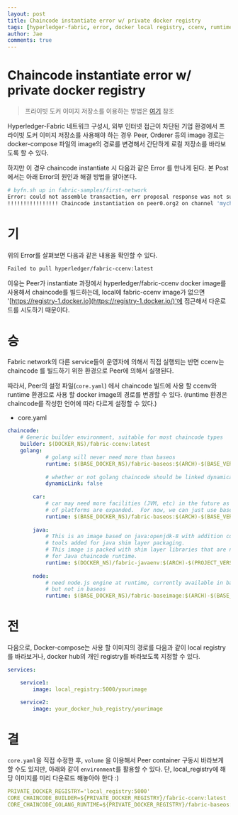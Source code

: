 ```yaml
---
layout: post
title: Chaincode instantiate error w/ private docker registry
tags: [hyperledger-fabric, error, docker local registry, ccenv, rumtime]
author: Jae
comments: true
---
```


# Chaincode instantiate error w/ private docker registry

> 프라이빗 도커 이미지 저장소를 이용하는 방법은 [여기](https://www.44bits.io/ko/post/running-docker-registry-and-using-s3-storage) 참조

Hyperledger-Fabric 네트워크 구성시, 외부 인터넷 접근이 차단된 기업 환경에서 프라이빗 도커 이미지 저장소를 사용해야 하는 경우 Peer, Orderer 등의 image 경로는 docker-compose 파일의 image의 경로를 변경해서 간단하게 로컬 저장소를 바라보도록 할 수 있다.

하지만 이 경우 chaincode instantiate 시 다음과 같은 Error 를 만나게 된다. 본 Post에서는 아래 Error의 원인과 해결 방법을 알아본다.

```bash
# byfn.sh up in fabric-samples/first-network
Error: could not assemble transaction, err proposal response was not successful, error code 500, msg error starting container: error starting container: Failed to generate platform-specific docker build: Failed to pull hyperledger/fabirc-ccenv:latest: API error (500): Get https://registry-1.docker.io/v2/: net/http: request canceled while waiting for connection (Client.Timeout exceeded while awaiting headers)
!!!!!!!!!!!!!!!! Chaincode instantiation on peer0.org2 on channel 'mychannel' failed !!!!!!!!!!!!!!!!
```


# 기

위의 Error를 살펴보면 다음과 같은 내용을 확인할 수 있다.

```bash
Failed to pull hyperledger/fabric-ccenv:latest
```

이유는 Peer가 instantiate 과정에서 hyperledger/fabric-ccenv docker image를 사용해서 chaincode를 빌드하는데, local에 fabric-ccenv image가 없으면 '[https://registry-1.docker.io](https://registry-1.docker.io/)'에 접근해서 다운로드를 시도하기 때문이다.

# 승

Fabric network의 다른 service들이 운영자에 의해서 직접 실행되는 반면 ccenv는 chaincode 를 빌드하기 위한 환경으로 Peer에 의해서 실행된다.

따라서, Peer의 설정 파일(`core.yaml`) 에서 chaincode 빌드에 사용 할 ccenv와 runtime 환경으로 사용 할 docker image의 경로를 변경할 수 있다. (runtime 환경은 chaincode를 작성한 언어에 따라 다르게 설정할 수 있다.)

- core.yaml

```yaml
chaincode:
	# Generic builder environment, suitable for most chaincode types
	builder: $(DOCKER_NS)/fabric-ccenv:latest
	golang:
			# golang will never need more than baseos
			runtime: $(BASE_DOCKER_NS)/fabric-baseos:$(ARCH)-$(BASE_VERSION)
	
			# whether or not golang chaincode should be linked dynamically
			dynamicLink: false
	
		car:
			# car may need more facilities (JVM, etc) in the future as the catalog
			# of platforms are expanded.  For now, we can just use baseos
			runtime: $(BASE_DOCKER_NS)/fabric-baseos:$(ARCH)-$(BASE_VERSION)
	
		java:
			# This is an image based on java:openjdk-8 with addition compiler
			# tools added for java shim layer packaging.
			# This image is packed with shim layer libraries that are necessary
			# for Java chaincode runtime.
			runtime: $(DOCKER_NS)/fabric-javaenv:$(ARCH)-$(PROJECT_VERSION)
	
		node:
			# need node.js engine at runtime, currently available in baseimage
			# but not in baseos
			runtime: $(BASE_DOCKER_NS)/fabric-baseimage:$(ARCH)-$(BASE_VERSION)
```

# 전

다음으로, Docker-compose는 사용 할 이미지의 경로를 다음과 같이 local registry를 바라보거나, docker hub의 개인 registry를 바라보도록 지정할 수 있다.

```yaml
services:

	service1:
		image: local_registry:5000/yourimage

	service2:
		image: your_docker_hub_registry/yourimage
```

# 결

`core.yaml`을 직접 수정한 후, `volume` 을 이용해서 Peer container 구동시 바라보게 할 수도 있지만, 아래와 같이 `environment`를 활용할 수 있다. 단, local_registry에 해당 이미지를 미리 다운로드 해놓아야 한다 :)

```yaml
PRIVATE_DOCKER_REGISTRY='local_registry:5000'
CORE_CHAINCODE_BUILDER=${PRIVATE_DOCKER_REGISTRY}/fabric-ccenv:latest
CORE_CHAINCODE_GOLANG_RUNTIME=${PRIVATE_DOCKER_REGISTRY}/fabric-baseos:latest
```